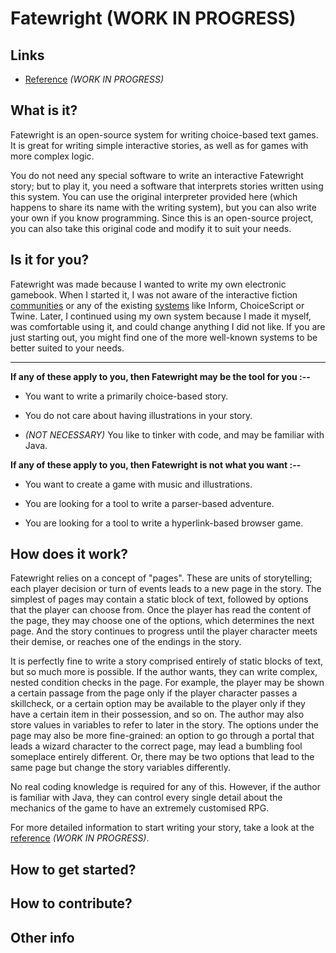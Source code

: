 ﻿# Fatewright (WORK IN PROGRESS)

## Links

+ [Reference](reference.md) _(WORK IN PROGRESS)_

## What is it?

Fatewright is an open-source system for writing choice-based text games. It is great for writing simple interactive stories, as well as for games with more complex logic. 

You do not need any special software to write an interactive Fatewright story; but to play it, you need a software that interprets stories written using this system. You can use the original interpreter provided here (which happens to share its name with the writing system), but you can also write your own if you know programming. Since this is an open-source project, you can also take this original code and modify it to suit your needs.

## Is it for you?

Fatewright was made because I wanted to write my own electronic gamebook. When I started it, I was not aware of the interactive fiction [communities](https://emshort.blog/how-to-play/the-if-community/) or any of the existing [systems](https://www.ifwiki.org/Authoring_system) like Inform, ChoiceScript or Twine. Later, I continued using my own system because I made it myself, was comfortable using it, and could change anything I did not like. If you are just starting out, you might find one of the more well-known systems to be better suited to your needs.

---

**If any of these apply to you, then Fatewright may be the tool for you :--**

+ You want to write a primarily choice-based story.

+ You do not care about having illustrations in your story.

+ _(NOT NECESSARY)_ You like to tinker with code, and may be familiar with Java.

**If any of these apply to you, then Fatewright is not what you want :--**

+ You want to create a game with music and illustrations.

+ You are looking for a tool to write a parser-based adventure.

+ You are looking for a tool to write a hyperlink-based browser game.

## How does it work?

Fatewright relies on a concept of "pages". These are units of storytelling; each player decision or turn of events leads to a new page in the story. The simplest of pages may contain a static block of text, followed by options that the player can choose from. Once the player has read the content of the page, they may choose one of the options, which determines the next page. And the story continues to progress until the player character meets their demise, or reaches one of the endings in the story.

It is perfectly fine to write a story comprised entirely of static blocks of text, but so much more is possible. If the author wants, they can write complex, nested condition checks in the page. For example, the player may be shown a certain passage from the page only if the player character passes a skillcheck, or a certain option may be available to the player only if they have a certain item in their possession, and so on. The author may also store values in variables to refer to later in the story. The options under the page may also be more fine-grained: an option to go through a portal that leads a wizard character to the correct page, may lead a bumbling fool someplace entirely different. Or, there may be two options that lead to the same page but change the story variables differently.

No real coding knowledge is required for any of this. However, if the author is familiar with Java, they can control every single detail about the mechanics of the game to have an extremely customised RPG.

For more detailed information to start writing your story, take a look at the [reference](reference.md) _(WORK IN PROGRESS)_.

## How to get started?

## How to contribute?

## Other info
